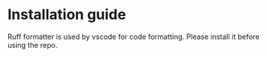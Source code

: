 # Installation guide

Ruff formatter is used by vscode for code formatting. Please install it before using the repo. 